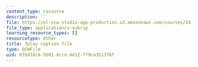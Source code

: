 ```yaml
---
content_type: resource
description: ''
file: https://ol-ocw-studio-app-production.s3.amazonaws.com/courses/18-06sc-linear-algebra-fall-2011/6fb918c656018cce4d12ff9ca351376f_2uDvRUowBzg.srt
file_type: application/x-subrip
learning_resource_types: []
resourcetype: Other
title: 3play caption file
type: OCWFile
uid: 6fb918c6-5601-8cce-4d12-ff9ca351376f
---
```

